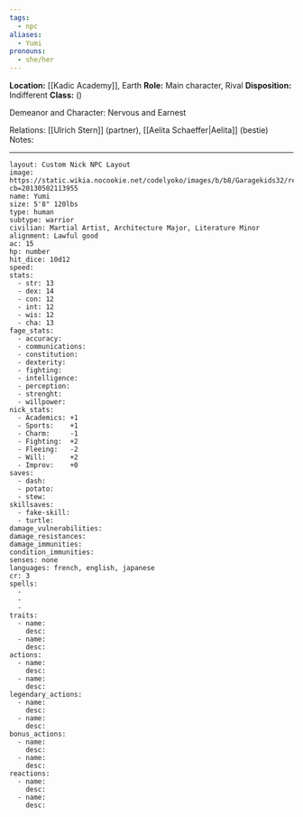 ```yaml
---
tags:
  - npc
aliases:
  - Yumi
pronouns:
  - she/her
---
```

**Location:** [[Kadic Academy]], Earth
**Role:** Main character, Rival
**Disposition:** Indifferent
**Class:**  ()

Demeanor and Character: Nervous and Earnest

Relations: [[Ulrich Stern]] (partner), [[Aelita Schaeffer|Aelita]] (bestie)
Notes:


---
```statblock
layout: Custom Nick NPC Layout
image: https://static.wikia.nocookie.net/codelyoko/images/b/b8/Garagekids32/revision/latest?cb=20130502113955
name: Yumi
size: 5'8" 120lbs
type: human
subtype: warrior
civilian: Martial Artist, Architecture Major, Literature Minor
alignment: Lawful good
ac: 15
hp: number
hit_dice: 10d12
speed: 
stats:
  - str: 13
  - dex: 14
  - con: 12
  - int: 12
  - wis: 12
  - cha: 13
fage_stats: 
  - accuracy:       
  - communications: 
  - constitution:   
  - dexterity:      
  - fighting:       
  - intelligence:   
  - perception:     
  - strenght:       
  - willpower:      
nick_stats: 
  - Academics: +1
  - Sports:    +1
  - Charm:     -1
  - Fighting:  +2
  - Fleeing:   -2
  - Will:      +2
  - Improv:    +0
saves:
  - dash:
  - potato: 
  - stew: 
skillsaves:
  - fake-skill: 
  - turtle: 
damage_vulnerabilities: 
damage_resistances: 
damage_immunities: 
condition_immunities: 
senses: none
languages: french, english, japanese
cr: 3
spells:
  - 
  - 
  -  
traits:
  - name: 
    desc: 
  - name: 
    desc: 
actions:
  - name: 
    desc: 
  - name: 
    desc: 
legendary_actions:
  - name: 
    desc: 
  - name: 
    desc: 
bonus_actions:
  - name: 
    desc: 
  - name: 
    desc: 
reactions:
  - name: 
    desc: 
  - name: 
    desc: 
```
